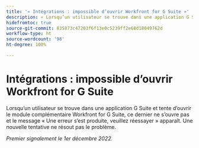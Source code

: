 ```yaml
---
title: '« Intégrations : impossible d’ouvrir Workfront for G Suite »'
description: « Lorsqu’un utilisateur se trouve dans une application G Suite et tente d’ouvrir le module complémentaire Workfront for G Suite, ce dernier ne s’ouvre pas et le message « Une erreur s’est produite, veuillez réessayer » apparaît. Une nouvelle tentative ne résout pas le problème.  »
hidefromtoc: true
source-git-commit: 835873c47203f6f13e0c5239ff2e68d18049762d
workflow-type: ht
source-wordcount: '98'
ht-degree: 100%

---
```



# Intégrations : impossible d’ouvrir Workfront for G Suite

Lorsqu’un utilisateur se trouve dans une application G Suite et tente d’ouvrir le module complémentaire Workfront for G Suite, ce dernier ne s’ouvre pas et le message « Une erreur s’est produite, veuillez réessayer » apparaît. Une nouvelle tentative ne résout pas le problème.

_Premier signalement le 1er décembre 2022._

